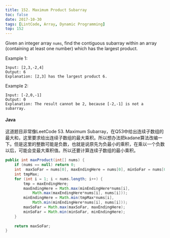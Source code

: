 ```yaml
---
title: 152. Maximum Product Subarray
toc: false
date: 2017-10-30
tags: [LintCode, Array, Dynamic Programming]
top: 152
---
```


Given an integer array `nums`, find the contiguous subarray within an array (containing at least one number) which has the largest product.

Example 1:

```
Input: [2,3,-2,4]
Output: 6
Explanation: [2,3] has the largest product 6.
```

Example 2:

```
Input: [-2,0,-1]
Output: 0
Explanation: The result cannot be 2, because [-2,-1] is not a subarray.
```

#### Java

这道题目非常像LeetCode 53. Maximum Subarray，在Q53中给出连续子数组的最大和，这里要求给出连续子数组的最大乘积。所以想办法把kadane算法改编一下。但是这里的整数可能是负数，也就是说原先为负最小的乘积，在乘以一个负数以后，可能会变最大乘积值。所以还要计算连续子数组的最小乘积。

```Java
public int maxProduct(int[] nums) {
    if (nums == null) return 0;
    int  maxSoFar = nums[0], maxEndingHere = nums[0], minSoFar = nums[0], minEndingHere = nums[0];
    int tmpMax;
    for (int i = 1; i < nums.length; i++) {
        tmp = maxEndingHere;
        maxEndingHere = Math.max(minEndingHere*nums[i], 
            Math.max(maxEndingHere*nums[i], nums[i]));
        minEndingHere = Math.min(tmpMax*nums[i], 
            Math.min(minEndingHere*nums[i], nums[i]));
        maxSoFar = Math.max(maxSoFar, maxEndingHere);
        minSoFar = Math.min(minSoFar, minEndingHere);
    }
    
    return maxSoFar;        
}
```